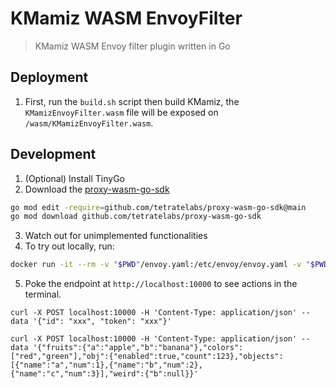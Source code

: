 # KMamiz WASM EnvoyFilter

> KMamiz WASM Envoy filter plugin written in Go

## Deployment

1. First, run the `build.sh` script then build KMamiz, the `KMamizEnvoyFilter.wasm` file will be exposed on `/wasm/KMamizEnvoyFilter.wasm`.

## Development

1. (Optional) Install TinyGo
2. Download the [proxy-wasm-go-sdk](https://github.com/tetratelabs/proxy-wasm-go-sdk)

```bash
go mod edit -require=github.com/tetratelabs/proxy-wasm-go-sdk@main
go mod download github.com/tetratelabs/proxy-wasm-go-sdk
```

3. Watch out for unimplemented functionalities
4. To try out locally, run:

```bash
docker run -it --rm -v "$PWD"/envoy.yaml:/etc/envoy/envoy.yaml -v "$PWD"/KMamizEnvoyFilter.wasm:/etc/envoy/optimized.wasm -p 9901:9901 -p 10000:10000 envoyproxy/envoy:v1.17.0
```

5. Poke the endpoint at `http://localhost:10000` to see actions in the terminal.

```
curl -X POST localhost:10000 -H 'Content-Type: application/json' --data '{"id": "xxx", "token": "xxx"}'
```

```
curl -X POST localhost:10000 -H 'Content-Type: application/json' --data '{"fruits":{"a":"apple","b":"banana"},"colors":["red","green"],"obj":{"enabled":true,"count":123},"objects":[{"name":"a","num":1},{"name":"b","num":2},{"name":"c","num":3}],"weird":{"b":null}}'
```
